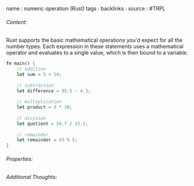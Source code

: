 name : numeric operation (Rust)
tags : 
backlinks : 
source : #TRPL 

###### Content:
Rust supports the basic mathematical operations you'd expect for all the number types. Each expression in these statements uses a mathematical operator and evaluates to a single value, which is then bound to a variable.

```rust
fn main() { 
	// addition 
	let sum = 5 + 10; 
	
	// subtraction 
	let difference = 95.5 - 4.3; 
	
	// multiplication 
	let product = 4 * 30; 
	
	// division 
	let quotient = 56.7 / 32.2; 
	
	// remainder 
	let remainder = 43 % 5; 
}
```


###### Properties:


###### Additional Thoughts:
